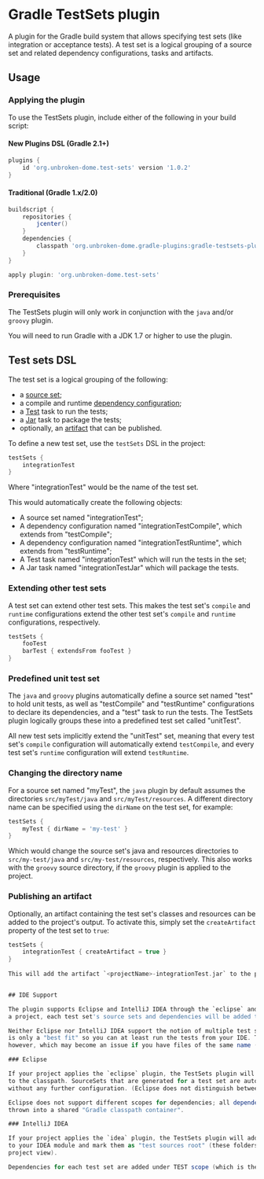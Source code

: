 # Gradle TestSets plugin

A plugin for the Gradle build system that allows specifying test sets (like integration or acceptance tests). A test set is a logical grouping of a source set and related dependency configurations, tasks and artifacts.

## Usage

### Applying the plugin

To use the TestSets plugin, include either of the following in your build script:

#### New Plugins DSL (Gradle 2.1+)

```groovy
plugins {
    id 'org.unbroken-dome.test-sets' version '1.0.2'
}
```

#### Traditional (Gradle 1.x/2.0)

```groovy
buildscript {
    repositories {
        jcenter()
    }
    dependencies {
        classpath 'org.unbroken-dome.gradle-plugins:gradle-testsets-plugin:1.0.2'
    }
}

apply plugin: 'org.unbroken-dome.test-sets'
```

### Prerequisites

The TestSets plugin will only work in conjunction with the `java` and/or `groovy` plugin.

You will need to run Gradle with a JDK 1.7 or higher to use the plugin.

## Test sets DSL

The test set is a logical grouping of the following:

- a [source set](http://gradle.org/docs/current/userguide/java_plugin.html#N11F7B);
- a compile and runtime [dependency configuration](http://gradle.org/docs/current/userguide/dependency_management.html#sub:configurations);
- a [Test](http://gradle.org/docs/current/userguide/java_plugin.html#sec:java_test) task to run the tests;
- a [Jar](http://gradle.org/docs/current/userguide/java_plugin.html#N12A7C) task to package the tests;
- optionally, an [artifact](http://gradle.org/docs/current/userguide/artifact_management.html) that can be published.

To define a new test set, use the `testSets` DSL in the project:

```groovy
testSets {
    integrationTest
}
```

Where "integrationTest" would be the name of the test set.

This would automatically create the following objects:

* A source set named "integrationTest";
* A dependency configuration named "integrationTestCompile", which extends from "testCompile";
* A dependency configuration named "integrationTestRuntime", which extends from "testRuntime";
* A Test task named "integrationTest" which will run the tests in the set;
* A Jar task named "integrationTestJar" which will package the tests.


### Extending other test sets

A test set can extend other test sets. This makes the test set's `compile` and `runtime` configurations extend the other test set's `compile` and `runtime` configurations, respectively.

```groovy
testSets {
    fooTest
    barTest { extendsFrom fooTest }
}
```

### Predefined unit test set

The `java` and `groovy` plugins automatically define a source set named "test" to hold unit tests, as well as "testCompile" and "testRuntime" configurations to declare its dependencies, and a "test" task to run the tests. The TestSets plugin logically groups these into a predefined test set called "unitTest".

All new test sets implicitly extend the "unitTest" set, meaning that every test set's `compile` configuration will automatically extend `testCompile`, and every test set's `runtime` configuration will extend `testRuntime`.

### Changing the directory name

For a source set named "myTest", the `java` plugin by default assumes the directories `src/myTest/java` and `src/myTest/resources`. A different directory name can be specified using the `dirName` on the test set, for example:

```groovy
testSets {
    myTest { dirName = 'my-test' }
}
```
    
Which would change the source set's java and resources directories to `src/my-test/java` and `src/my-test/resources`, respectively. This also works with the `groovy` source directory, if the `groovy` plugin is applied to the project.

### Publishing an artifact

Optionally, an artifact containing the test set's classes and resources can be added to the project's output. To activate this, simply set the `createArtifact` property of the test set to `true`:

```groovy
testSets {
    integrationTest { createArtifact = true }
}
    
This will add the artifact `<projectName>-integrationTest.jar` to the project's artifacts.


## IDE Support

The plugin supports Eclipse and IntelliJ IDEA through the `eclipse` and `idea` plugins. If these plugins are active in
a project, each test set's source sets and dependencies will be added to the Eclipse/IDEA project.

Neither Eclipse nor IntelliJ IDEA support the notion of multiple test sets per project / module, so what the plugin does
is only a "best fit" so you can at least run the tests from your IDE. These tests will never be executed in isolation,
however, which may become an issue if you have files of the same name (e.g. log4j2-test.xml) in different source sets.

### Eclipse

If your project applies the `eclipse` plugin, the TestSets plugin will automatically add each test set's dependencies
to the classpath. SourceSets that are generated for a test set are automatically mapped to source folders in Eclipse,
without any further configuration. (Eclipse does not distinguish between production and test source folders.)

Eclipse does not support different scopes for dependencies; all dependencies (main, test and additional test sets) are
thrown into a shared "Gradle classpath container".

### IntelliJ IDEA

If your project applies the `idea` plugin, the TestSets plugin will add the source set root directories as source folders
to your IDEA module and mark them as "test sources root" (these folders will be marked with a green folder icon in the
project view).

Dependencies for each test set are added under TEST scope (which is the same scope that is used for unit tests).


